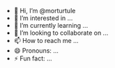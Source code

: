 - 👋 Hi, I’m @morturtule
- 👀 I’m interested in ...
- 🌱 I’m currently learning ...
- 💞️ I’m looking to collaborate on ...
- 📫 How to reach me ...
- 😄 Pronouns: ...
- ⚡ Fun fact: ...

<!---
morturtule/morturtule is a ✨ special ✨ repository because its `README.md` (this file) appears on your GitHub profile.
You can click the Preview link to take a look at your changes.
--->
